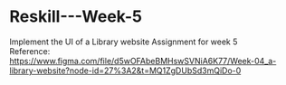 # Reskill---Week-5

Implement the UI of a Library website Assignment for week 5  
Reference: https://www.figma.com/file/d5wOFAbeBMHswSVNiA6K77/Week-04_a-library-website?node-id=27%3A2&t=MQ1ZgDUbSd3mQiDo-0
